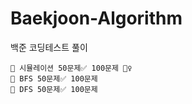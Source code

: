 # Baekjoon-Algorithm
백준 코딩테스트 풀이
```
📌 시뮬레이션 50문제✅ 100문제 🏃‍♀️
📌 BFS 50문제✅ 100문제
📌 DFS 50문제✅ 100문제
```


